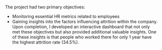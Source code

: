 The project had two primary objectives:
- Monitoring essential HR metrics related to employees
- Gaining insights into the factors influencing attrition within the company.
Upon completion, I developed an interactive dashboard that not only met these objectives but also provided additional valuable insights. One of these insights is that people who worked there for only 1 year have the highest attrition rate (34.5%).
